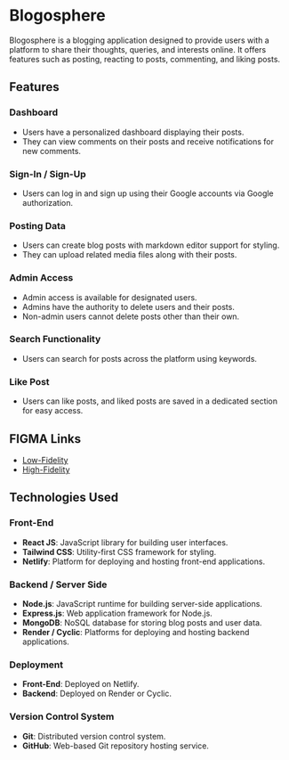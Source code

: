 # Blogosphere

Blogosphere is a blogging application designed to provide users with a platform to share their thoughts, queries, and interests online. It offers features such as posting, reacting to posts, commenting, and liking posts.

## Features

### Dashboard

- Users have a personalized dashboard displaying their posts.
- They can view comments on their posts and receive notifications for new comments.

### Sign-In / Sign-Up

- Users can log in and sign up using their Google accounts via Google authorization.

### Posting Data

- Users can create blog posts with markdown editor support for styling.
- They can upload related media files along with their posts.

### Admin Access

- Admin access is available for designated users.
- Admins have the authority to delete users and their posts.
- Non-admin users cannot delete posts other than their own.

### Search Functionality

- Users can search for posts across the platform using keywords.

### Like Post

- Users can like posts, and liked posts are saved in a dedicated section for easy access.

## FIGMA Links

- [Low-Fidelity](https://www.figma.com/file/zwOx25WwA2rxUuLk78sf2J/Capstone-Low-Fid-Design?type=design&mode=design&t=4cQRvMMWd6uYQ39a-1)
- [High-Fidelity](https://www.figma.com/file/tFzEDWLcaAo3ScsVoCCLRI/Capstone-High-Fid-Design?type=design&mode=design&t=4cQRvMMWd6uYQ39a-1)

## Technologies Used

### Front-End

- **React JS**: JavaScript library for building user interfaces.
- **Tailwind CSS**: Utility-first CSS framework for styling.
- **Netlify**: Platform for deploying and hosting front-end applications.

### Backend / Server Side

- **Node.js**: JavaScript runtime for building server-side applications.
- **Express.js**: Web application framework for Node.js.
- **MongoDB**: NoSQL database for storing blog posts and user data.
- **Render / Cyclic**: Platforms for deploying and hosting backend applications.

### Deployment

- **Front-End**: Deployed on Netlify.
- **Backend**: Deployed on Render or Cyclic.

### Version Control System

- **Git**: Distributed version control system.
- **GitHub**: Web-based Git repository hosting service.